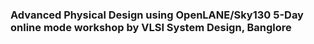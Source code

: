 <h3>Advanced Physical Design using OpenLANE/Sky130 5-Day online mode workshop by VLSI System Design, Banglore</h3>

